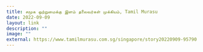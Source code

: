 ```yaml
---
title: சமூக ஒற்றுமைக்கு இளம் தலைவர்கள் முக்கியம், Tamil Murasu
date: 2022-09-09
layout: link
description: ""
image: ""
external: https://www.tamilmurasu.com.sg/singapore/story20220909-95790.html
---
```

